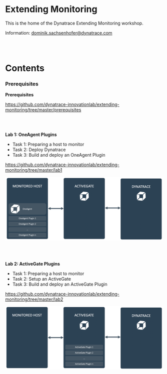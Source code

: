 # Extending Monitoring

This is the home of the Dynatrace Extending Monitoring workshop.

Information: dominik.sachsenhofer@dynatrace.com

<br>
<br>

# Contents

### Prerequisites

__Prerequisites__

https://github.com/dynatrace-innovationlab/extending-monitoring/tree/master/prerequisites

<br>
<br>

__Lab 1: OneAgent Plugins__

- Task 1: Preparing a host to monitor
- Task 2: Deploy Dynatrace
- Task 3: Build and deploy an OneAgent Plugin

https://github.com/dynatrace-innovationlab/extending-monitoring/tree/master/lab1

![Img](./assets/img1.png)

<br>
<br>

__Lab 2: ActiveGate Plugins__

- Task 1: Preparing a host to monitor
- Task 2: Setup an ActiveGate
- Task 3: Build and deploy an ActiveGate Plugin

https://github.com/dynatrace-innovationlab/extending-monitoring/tree/master/lab2

![Img](./assets/img2.png)
